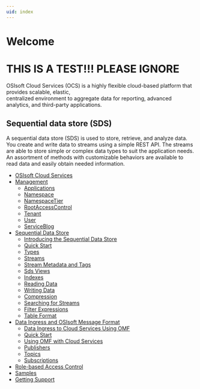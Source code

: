 ```yaml
---
uid: index
---
```


Welcome
=======

# THIS IS A TEST!!! PLEASE IGNORE

OSIsoft Cloud Services (OCS) is a highly flexible cloud-based platform that provides scalable, elastic,  
centralized environment to aggregate data for reporting, advanced analytics, and third-party applications.

Sequential data store (SDS)
---------------------------

A sequential data store (SDS) is used to store, retrieve, and analyze data. You create and write data
to streams using a simple REST API. The streams are able to store simple or
complex data types to suit the application needs. An assortment of
methods with customizable behaviors are available to read data and
easily obtain needed information.


   - [OSIsoft Cloud Services](xref:osisoftCloudServices)
   - [Management](xref:managementOverview)
     - [Applications](xref:accountApplications)
     - [Namespace](xref:accountNamespace)
     - [NamespaceTier](xref:accountRole)
     - [RootAccessControl](xref:accountRootAccessControl)
     - [Tenant](xref:accountTenant)
     - [User](xref:accountUser)
     - [ServiceBlog](xref:accountServiceBlog)
   - [Sequential Data Store](xref:sds)
     - [Introducing the Sequential Data Store](xref:sdsIntroduction)
     - [Quick Start](xref:sdsQuickStart)
     - [Types](xref:sdsTypes)
     - [Streams](xref:sdsStreams)
     - [Stream Metadata and Tags](xref:sdsStreamExtra)
     - [Sds Views](xref:sdsViews)
     - [Indexes](xref:sdsIndexes)
     - [Reading Data](xref:sdsReadingData)
     - [Writing Data](xref:sdsWritingData)
     - [Compression](xref:sdsCompression)
     - [Searching for Streams](xref:sdsSearching)
     - [Filter Expressions](xref:sdsFilterExpressions)
     - [Table Format](xref:sdsTableFormat)
   - [Data Ingress and OSIsoft Message Format](xref:dataIngress)
     - [Data Ingress to Cloud Services Using OMF](xref:omfIngressToOCS)
     - [Quick Start](xref:sdsQuickStart)
     - [Using OMF with Cloud Services](xref:omfIngressSpecification)
     - [Publishers](xref:omfIngressPublishers)
     - [Topics](xref:omfIngressTopics)
     - [Subscriptions](xref:omfIngressSubsctriptions)
   - [Role-based Access Control](xref:accessControl)
   - [Samples](xref:samples)
   - [Getting Support](xref:support)
